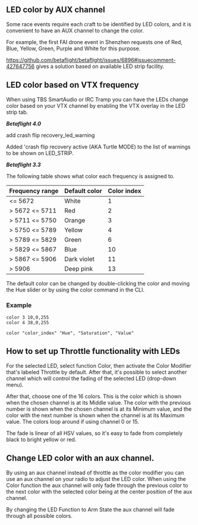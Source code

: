 ## LED color by AUX channel

Some race events require each craft to be identified by LED colors, and it is convenient to have an AUX channel to change the color.
 
For example, the first FAI drone event in Shenzhen requests one of Red, Blue, Yellow, Green, Purple and White for this purpose.

https://github.com/betaflight/betaflight/issues/6896#issuecomment-427647756 gives a solution based on available LED strip facility.

## LED color based on VTX frequency

When using TBS SmartAudio or IRC Tramp you can have the LEDs change color based on your VTX channel by enabling the VTX overlay in the LED strip tab.



***Betaflight 4.0***

add crash flip recovery_led_warning

Added 'crash flip recovery active (AKA Turtle MODE) to the list of warnings to be shown on LED_STRIP.


***Betaflight 3.3***

The following table shows what color each frequency is assigned to.

 Frequency range | Default color | Color index
 ------------ | ------------- | -------------
 <= 5672 |  White | 1
 |> 5672 <= 5711 |  Red | 2
 |> 5711 <= 5750 | Orange | 3
 |> 5750 <= 5789 | Yellow | 4
 |> 5789 <= 5829 | Green | 6
 |> 5829 <= 5867 | Blue | 10
 |> 5867 <= 5906 | Dark violet | 11
 |> 5906 | Deep pink | 13

The default color can be changed by double-clicking the color and moving the Hue slider or by using the color command in the CLI.

### Example

```
color 3 10,0,255
color 4 38,0,255
```

```
color "color_index" "Hue", "Saturation", "Value"
```

## How to set up Throttle functionality with LEDs

For the selected LED, select function Color, then activate the Color Modifier that's labeled Throttle by default. After that, it's possible to select another channel which will control the fading of the selected LED (drop-down menu).

After that, choose one of the 16 colors. This is the color which is shown when the chosen channel is at its Middle value. The color with the previous number is shown when the chosen channel is at its Minimum value, and the color with the next number is shown when the channel is at its Maximum value. The colors loop around if using channel 0 or 15.

The fade is linear of all HSV values, so it's easy to fade from completely black to bright yellow or red. 

## Change LED color with an aux channel.
By using an aux channel instead of throttle as the color modifier you can use an aux channel on your radio to adjust the LED color. When using the Color function the aux channel will only fade through the previous color to the next color with the selected color being at the center position of the aux channel.

By changing the LED Function to Arm State the aux channel will fade through all possible colors.